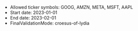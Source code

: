 - Allowed ticker symbols: GOOG, AMZN, META, MSFT, AAPL
- Start date: 2023-01-01
- End date: 2023-02-01
- FinalValidationMode: croesus-of-lydia
